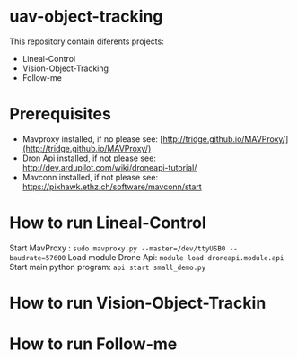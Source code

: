 uav-object-tracking
===================

This repository contain diferents projects:

- Lineal-Control
- Vision-Object-Tracking
- Follow-me

Prerequisites
=============
- Mavproxy installed, if no please see: [http://tridge.github.io/MAVProxy/](http://tridge.github.io/MAVProxy/)
- Dron Api installed, if not please see: http://dev.ardupilot.com/wiki/droneapi-tutorial/
- Mavconn installed, if not please see: https://pixhawk.ethz.ch/software/mavconn/start

How to run Lineal-Control
=========================
Start MavProxy :
``sudo mavproxy.py --master=/dev/ttyUSB0 --baudrate=57600``
Load module Drone Api:
``module load droneapi.module.api``
Start main python program:
``api start small_demo.py``

How to run Vision-Object-Trackin
================================

How to run Follow-me
====================


